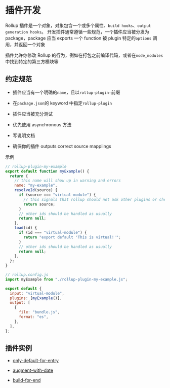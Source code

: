 # 插件开发

Rollup 插件是一个对象，对象包含一个或多个属性、`build hooks`、`output generation hooks`。
开发插件通常遵循一些规范，一个插件应当被分发为 package，package 应当 exports 一个 function
被 plugin 特定的`options` 调用，并返回一个对象

插件允许你修改 Rollup 的行为，例如在打包之前编译代码，或者在`node_modules`中找到特定的第三方模块等

## 约定规范

- 插件应当有一个明确的`name`，且以`rollup-plugin-`前缀

- 在`package.json`的 keyword 中指定`rollup-plugin`

- 插件应当被充分测试

- 优先使用 asynchronous 方法

- 写说明文档

- 确保你的插件 outputs correct source mappiings

示例

```js
// rollup-plugin-my-example
export default function myExample() {
  return {
    // this name will show up in warning and errors
    name: "my-example",
    resolveId(source) {
      if (source === "virtual-module") {
        // this signals that rollup should not ask other plugins or check the file system to find this id
        return source;
      }
      // other ids should be handled as usually
      return null;
    },
    load(id) {
      if (id === "virtual-module") {
        return "export default 'This is virtual!'";
      }
      // other ids should be handled as usually
      return null;
    },
  };
}
```

```js
// rollup.config.js
import myExample from "./rollup-plugin-my-example.js";

export default {
  input: "virtual-module",
  plugins: [myExample()],
  output: [
    {
      file: "bundle.js",
      format: "es",
    },
  ],
};
```

## 插件实例

- [only-default-for-entry](../../rollup-plugin/rollup.config.js)

- [augment-with-date](../../rollup-plugin/plugin/augment-with-date.js)

- [build-for-end](../../rollup-plugin/plugin/build-end.js)
